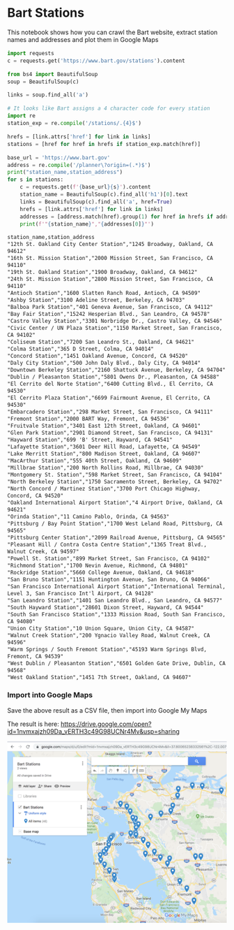 
# Bart Stations

This notebook shows how you can crawl the Bart website, extract station names and addresses and plot them in Google Maps


```python
import requests
c = requests.get('https://www.bart.gov/stations').content
```


```python
from bs4 import BeautifulSoup
soup = BeautifulSoup(c)
```


```python
links = soup.find_all('a')
```


```python
# It looks like Bart assigns a 4 character code for every station
import re
station_exp = re.compile('/stations/.{4}$')
```


```python
hrefs = [link.attrs['href'] for link in links]
stations = [href for href in hrefs if station_exp.match(href)]
```


```python
base_url = 'https://www.bart.gov'
address = re.compile('/planner\?origin=(.*)$')
print("station_name,station_address")
for s in stations:
    c = requests.get(f'{base_url}{s}').content
    station_name = BeautifulSoup(c).find_all('h1')[0].text
    links = BeautifulSoup(c).find_all('a', href=True)
    hrefs = [link.attrs['href'] for link in links]
    addresses = [address.match(href).group(1) for href in hrefs if address.match(href)]
    print(f'"{station_name}","{addresses[0]}"')
```

    station_name,station_address
    "12th St. Oakland City Center Station","1245 Broadway, Oakland, CA 94612"
    "16th St. Mission Station","2000 Mission Street, San Francisco, CA 94110"
    "19th St. Oakland Station","1900 Broadway, Oakland, CA 94612"
    "24th St. Mission Station","2800 Mission Street, San Francisco, CA 94110"
    "Antioch Station","1600 Slatten Ranch Road, Antioch, CA 94509"
    "Ashby Station","3100 Adeline Street, Berkeley, CA 94703"
    "Balboa Park Station","401 Geneva Avenue, San Francisco, CA 94112"
    "Bay Fair Station","15242 Hesperian Blvd., San Leandro, CA 94578"
    "Castro Valley Station","3301 Norbridge Dr., Castro Valley, CA 94546"
    "Civic Center / UN Plaza Station","1150 Market Street, San Francisco, CA 94102"
    "Coliseum Station","7200 San Leandro St., Oakland, CA 94621"
    "Colma Station","365 D Street, Colma, CA 94014"
    "Concord Station","1451 Oakland Avenue, Concord, CA 94520"
    "Daly City Station","500 John Daly Blvd., Daly City, CA 94014"
    "Downtown Berkeley Station","2160 Shattuck Avenue, Berkeley, CA 94704"
    "Dublin / Pleasanton Station","5801 Owens Dr., Pleasanton, CA 94588"
    "El Cerrito del Norte Station","6400 Cutting Blvd., El Cerrito, CA 94530"
    "El Cerrito Plaza Station","6699 Fairmount Avenue, El Cerrito, CA 94530"
    "Embarcadero Station","298 Market Street, San Francisco, CA 94111"
    "Fremont Station","2000 BART Way, Fremont, CA 94536"
    "Fruitvale Station","3401 East 12th Street, Oakland, CA 94601"
    "Glen Park Station","2901 Diamond Street, San Francisco, CA 94131"
    "Hayward Station","699 'B' Street, Hayward, CA 94541"
    "Lafayette Station","3601 Deer Hill Road, Lafayette, CA 94549"
    "Lake Merritt Station","800 Madison Street, Oakland, CA 94607"
    "MacArthur Station","555 40th Street, Oakland, CA 94609"
    "Millbrae Station","200 North Rollins Road, Millbrae, CA 94030"
    "Montgomery St. Station","598 Market Street, San Francisco, CA 94104"
    "North Berkeley Station","1750 Sacramento Street, Berkeley, CA 94702"
    "North Concord / Martinez Station","3700 Port Chicago Highway, Concord, CA 94520"
    "Oakland International Airport Station","4 Airport Drive, Oakland, CA 94621"
    "Orinda Station","11 Camino Pablo, Orinda, CA 94563"
    "Pittsburg / Bay Point Station","1700 West Leland Road, Pittsburg, CA 94565"
    "Pittsburg Center Station","2099 Railroad Avenue, Pittsburg, CA 94565"
    "Pleasant Hill / Contra Costa Centre Station","1365 Treat Blvd., Walnut Creek, CA 94597"
    "Powell St. Station","899 Market Street, San Francisco, CA 94102"
    "Richmond Station","1700 Nevin Avenue, Richmond, CA 94801"
    "Rockridge Station","5660 College Avenue, Oakland, CA 94618"
    "San Bruno Station","1151 Huntington Avenue, San Bruno, CA 94066"
    "San Francisco International Airport Station","International Terminal, Level 3, San Francisco Int'l Airport, CA 94128"
    "San Leandro Station","1401 San Leandro Blvd., San Leandro, CA 94577"
    "South Hayward Station","28601 Dixon Street, Hayward, CA 94544"
    "South San Francisco Station","1333 Mission Road, South San Francisco, CA 94080"
    "Union City Station","10 Union Square, Union City, CA 94587"
    "Walnut Creek Station","200 Ygnacio Valley Road, Walnut Creek, CA 94596"
    "Warm Springs / South Fremont Station","45193 Warm Springs Blvd, Fremont, CA 94539"
    "West Dublin / Pleasanton Station","6501 Golden Gate Drive, Dublin, CA 94568"
    "West Oakland Station","1451 7th Street, Oakland, CA 94607"


### Import into Google Maps

Save the above result as a CSV file, then import into Google My Maps

The result is here: https://drive.google.com/open?id=1nvmxajzh09Da_vERTH3c49G98UCNr4Mv&usp=sharing

![Bart Stations](bart_stations.png)
